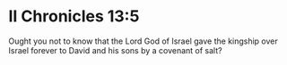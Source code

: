 # II Chronicles 13:5

Ought you not to know that the Lord God of Israel gave the kingship over Israel forever to David and his sons by a covenant of salt?
